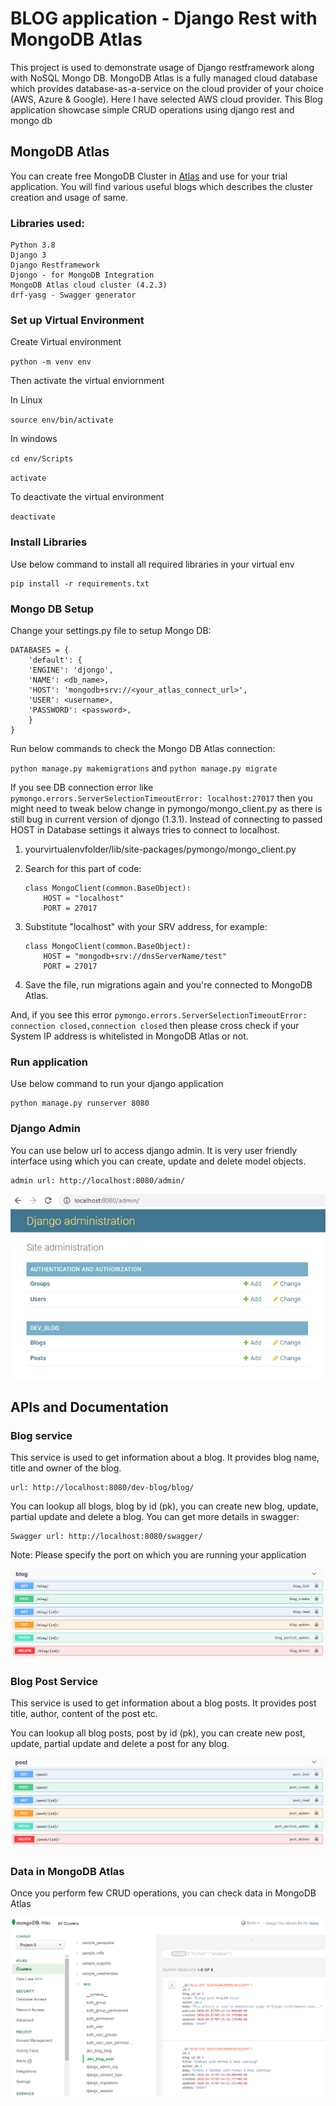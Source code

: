 
# BLOG application - Django Rest with MongoDB Atlas

This project is used to demonstrate usage of Django restframework along with NoSQL 
Mongo DB. MongoDB Atlas is a fully managed cloud database which provides database-as-a-service
on the cloud provider of your choice (AWS, Azure & Google). Here I have selected AWS cloud
provider. 
This Blog application showcase simple CRUD operations using django rest and mongo db


## MongoDB Atlas
You can create free MongoDB Cluster in [Atlas](https://www.mongodb.com/cloud/atlas) and use for your trial application.
You will find various useful blogs which describes the cluster creation and usage of same.


### Libraries used:
    Python 3.8
    Django 3
    Django Restframework
    Djongo - for MongoDB Integration
    MongoDB Atlas cloud cluster (4.2.3)
    drf-yasg - Swagger generator


### Set up Virtual Environment
Create Virtual environment

`python -m venv env`

Then activate the virtual enviornment

In Linux

`source env/bin/activate`

In windows

`cd env/Scripts`

`activate`

To deactivate the virtual environment

`deactivate`


### Install Libraries

Use below command to install all required libraries in your virtual env

    pip install -r requirements.txt


### Mongo DB Setup

Change your settings.py file to setup Mongo DB:

    
    DATABASES = {
        'default': {
        'ENGINE': 'djongo',
        'NAME': <db_name>,
        'HOST': 'mongodb+srv://<your_atlas_connect_url>',
        'USER': <username>,
        'PASSWORD': <password>,
        }
    }
    


Run below commands to check the Mongo DB Atlas connection:

`python manage.py makemigrations` and `python manage.py migrate`


If you see DB connection error like `pymongo.errors.ServerSelectionTimeoutError: localhost:27017` then
you might need to tweak below change in pymongo/mongo_client.py as there is still bug 
in current version of djongo (1.3.1). Instead of connecting to passed HOST in Database settings 
it always tries to connect to localhost.

1) yourvirtualenvfolder/lib/site-packages/pymongo/mongo_client.py

2) Search for this part of code:
    ```
   class MongoClient(common.BaseObject):
        HOST = "localhost"
        PORT = 27017
   ```
3) Substitute "localhost" with your SRV address, for example:
    ```
    class MongoClient(common.BaseObject):
        HOST = "mongodb+srv://dnsServerName/test"
        PORT = 27017
   ```
4) Save the file, run migrations again and you're connected to MongoDB Atlas.

And,
if you see this error `pymongo.errors.ServerSelectionTimeoutError: connection closed,connection closed` then
please cross check if your System IP address is whitelisted in MongoDB Atlas or not.


### Run application
Use below command to run your django application

    python manage.py runserver 8080


### Django Admin
You can use below url to access django admin. It is very user friendly interface
using which you can create, update and delete model objects.

    admin url: http://localhost:8080/admin/
    
![Blog Admin](static/django_admin.PNG)



## APIs and Documentation

### Blog service

This service is used to get information about a blog. It provides blog name, title and 
owner of the blog.

    url: http://localhost:8080/dev-blog/blog/

You can lookup all blogs, blog by id (pk), you can create new blog, update, partial update and
delete a blog. You can get more details in swagger:

    Swagger url: http://localhost:8080/swagger/

Note: Please specify the port on which you are running your application

![Blog Swagger](static/blog_swagger.PNG)


### Blog Post Service

This service is used to get information about a blog posts. It provides post title, author,
content of the post etc.

You can lookup all blog posts, post by id (pk), you can create new post, update, partial update and
delete a post for any blog. 

![Blog Swagger](static/post_swagger.PNG)


### Data in MongoDB Atlas

Once you perform few CRUD operations, you can check data in MongoDB Atlas

![MongoDB Atlas](static/mongo_atlas.PNG)
